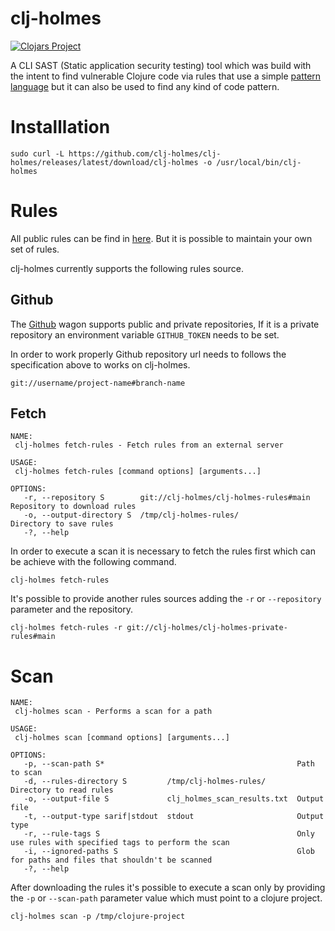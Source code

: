 # clj-holmes

[![Clojars Project](https://img.shields.io/clojars/v/org.clojars.clj-holmes/clj-holmes.svg)](https://clojars.org/org.clojars.clj-holmes/clj-holmes)

A CLI SAST (Static application security testing) tool which was build with the intent to find vulnerable Clojure code via rules that use a simple [pattern language](https://github.com/clj-holmes/shape-shifter) but it can also be used to find any kind of code pattern.

# Installlation
`sudo curl -L https://github.com/clj-holmes/clj-holmes/releases/latest/download/clj-holmes -o /usr/local/bin/clj-holmes`

# Rules
All public rules can be find in [here](https://github.com/clj-holmes/clj-holmes-rules). But it is possible to maintain your own set of rules.

clj-holmes currently supports the following rules source.

## Github
The [Github](https://github.com/clj-holmes/clj-holmes/blob/main/src/clj_holmes/rules/wagon/github.clj) wagon supports public and private repositories, If it is a private repository an environment variable `GITHUB_TOKEN` needs to be set.

In order to work properly Github repository url needs to follows the specification above to works on clj-holmes.

`git://username/project-name#branch-name`

## Fetch
```
NAME:
 clj-holmes fetch-rules - Fetch rules from an external server

USAGE:
 clj-holmes fetch-rules [command options] [arguments...]

OPTIONS:
   -r, --repository S        git://clj-holmes/clj-holmes-rules#main  Repository to download rules
   -o, --output-directory S  /tmp/clj-holmes-rules/                  Directory to save rules
   -?, --help
```

In order to execute a scan it is necessary to fetch the rules first which can be achieve with the following command.

`clj-holmes fetch-rules`

It's possible to provide another rules sources adding the `-r` or `--repository` parameter and the repository.

`clj-holmes fetch-rules -r git://clj-holmes/clj-holmes-private-rules#main`

# Scan
```
NAME:
 clj-holmes scan - Performs a scan for a path

USAGE:
 clj-holmes scan [command options] [arguments...]

OPTIONS:
   -p, --scan-path S*                                           Path to scan
   -d, --rules-directory S         /tmp/clj-holmes-rules/       Directory to read rules
   -o, --output-file S             clj_holmes_scan_results.txt  Output file
   -t, --output-type sarif|stdout  stdout                       Output type
   -r, --rule-tags S                                            Only use rules with specified tags to perform the scan
   -i, --ignored-paths S                                        Glob for paths and files that shouldn't be scanned
   -?, --help
```

After downloading the rules it's possible to execute a scan only by providing the `-p` or `--scan-path` parameter value which must point to a clojure project.

`clj-holmes scan -p /tmp/clojure-project`

